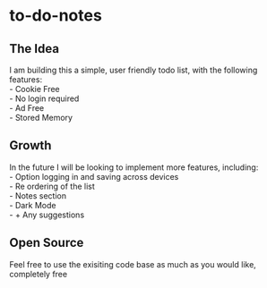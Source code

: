 # to-do-notes

## The Idea
I am building this a simple, user friendly todo list, with the following features: \
    - Cookie Free \
    - No login required \
    - Ad Free \
    - Stored Memory 

## Growth
In the future I will be looking to implement more features, including: \
    - Option logging in and saving across devices \
    - Re ordering of the list \
    - Notes section \
    - Dark Mode \
    - + Any suggestions 

## Open Source
Feel free to use the exisiting code base as much as you would like, completely free 


